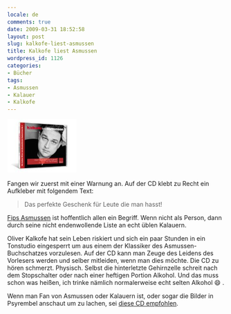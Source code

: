 ```yaml
---
locale: de
comments: true
date: 2009-03-31 18:52:58
layout: post
slug: kalkofe-liest-asmussen
title: Kalkofe liest Asmussen
wordpress_id: 1126
categories:
- Bücher
tags:
- Asmussen
- Kalauer
- Kalkofe
---
```


[![Kalkofe liest Asmussen](/images/2009-03-31-kalkofe-liest-asmussen/kalkofeliestasmussen.jpg)](http://www.amazon.de/gp/product/B001EP69VE?ie=UTF8&tag=wannawork-21&linkCode=as2&camp=1638&creative=19454&creativeASIN=B001EP69VE)

Fangen wir zuerst mit einer Warnung an. Auf der CD klebt zu Recht ein Aufkleber mit folgendem Text:

> Das perfekte Geschenk für Leute die man hasst!

[Fips Asmussen](http://de.wikipedia.org/wiki/Fips_Asmussen) ist hoffentlich
allen ein Begriff. Wenn nicht als Person, dann durch seine nicht endenwollende
Liste an echt üblen Kalauern.

Oliver Kalkofe hat sein Leben riskiert und sich ein paar Stunden in ein
Tonstudio eingesperrt um aus einem der Klassiker des Asmussen-Buchschatzes
vorzulesen.  Auf der CD kann man Zeuge des Leidens des Vorlesers werden und
selber mitleiden, wenn man dies möchte. Die CD zu hören schmerzt. Physisch.
Selbst die hinterletzte Gehirnzelle schreit nach dem Stopschalter oder nach
einer heftigen Portion Alkohol. Und das muss schon was heißen, ich trinke
nämlich normalerweise echt selten Alkohol :smile: .

Wenn man Fan von Asmussen oder Kalauern ist, oder sogar die Bilder in Psyrembel
anschaut um zu lachen, sei [diese CD empfohlen](http://www.amazon.de/gp/product/B001EP69VE?ie=UTF8&tag=wannawork-21&linkCode=as2&camp=1638&creative=19454&creativeASIN=B001EP69VE).
